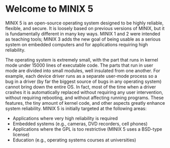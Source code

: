 Welcome to MINIX 5
==================

MINIX 5 is an open-source operating system designed to be highly reliable, flexible, and secure.
It is loosely based on previous versions of MINIX, but it is fundamentally different in many key ways.
MINIX 1 and 2 were intended as teaching tools;
MINIX 3 adds the new goal of being usable as a serious system on embedded computers and for applications requiring high reliability.

The operating system is extremely small, with the part that runs in kernel mode under 15000 lines of executable code.
The parts that run in user mode are divided into small modules, well insulated from one another.
For example, each device driver runs as a separate user-mode process so a bug in a driver
(by far the biggest source of bugs in any operating system) cannot bring down the entire OS.
In fact, most of the time when a driver crashes it is automatically replaced without requiring any user intervention,
without requiring rebooting, and without affecting running programs.
These features, the tiny amount of kernel code, and other aspects greatly enhance system reliability.
MINIX 5 is initially targeted at the following areas:

* Applications where very high reliability is required
* Embedded systems (e.g., cameras, DVD recorders, cell phones)
* Applications where the GPL is too restrictive (MINIX 5 uses a BSD-type license)
* Education (e.g., operating systems courses at universities)
